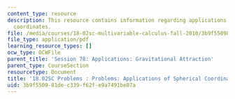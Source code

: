 ```yaml
---
content_type: resource
description: This resource contains information regarding applications of spherical
  coordinates.
file: /media/courses/18-02sc-multivariable-calculus-fall-2010/3b9f550981dec339f62fe9a7491be07a_MIT18_02SC_pb_78_quest.pdf
file_type: application/pdf
learning_resource_types: []
ocw_type: OCWFile
parent_title: 'Session 78: Applications: Gravitational Attraction'
parent_type: CourseSection
resourcetype: Document
title: '18.02SC Problems : Problems: Applications of Spherical Coordinates'
uid: 3b9f5509-81de-c339-f62f-e9a7491be07a
---
```


